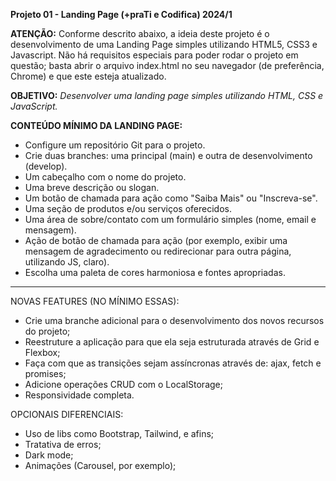 **Projeto 01 - Landing Page (+praTi e Codifica) 2024/1**

**ATENÇÃO:** Conforme descrito abaixo, a ideia deste projeto é o desenvolvimento de uma Landing Page simples utilizando HTML5, CSS3 e Javascript. Não há requisitos especiais para poder rodar o projeto em questão; basta abrir o arquivo index.html no seu navegador (de preferência, Chrome) e que este esteja atualizado.

**OBJETIVO:** *Desenvolver uma landing page simples utilizando HTML, CSS e JavaScript.*

**CONTEÚDO MÍNIMO DA LANDING PAGE:**

- Configure um repositório Git para o projeto.
- Crie duas branches: uma principal (main) e outra de desenvolvimento (develop).
- Um cabeçalho com o nome do projeto.
- Uma breve descrição ou slogan.
- Um botão de chamada para ação como "Saiba Mais" ou "Inscreva-se".
- Uma seção de produtos e/ou serviços oferecidos.
- Uma área de sobre/contato com um formulário simples (nome, email e mensagem).
- Ação de botão de chamada para ação (por exemplo, exibir uma mensagem de agradecimento ou redirecionar para outra página, utilizando JS, claro).
- Escolha uma paleta de cores harmoniosa e fontes apropriadas.


---------------------------------------------------------------------------------------------------------------

NOVAS FEATURES (NO MÍNIMO ESSAS):

- Crie uma branche adicional para o desenvolvimento dos novos recursos do projeto;
- Reestruture a aplicação para que ela seja estruturada através de Grid e Flexbox;
- Faça com que as transições sejam assíncronas através de: ajax, fetch e promises;
- Adicione operações CRUD com o LocalStorage;
- Responsividade completa.


OPCIONAIS DIFERENCIAIS:
- Uso de libs como Bootstrap, Tailwind,  e afins;
- Tratativa de erros;
- Dark mode;
- Animações (Carousel, por exemplo);